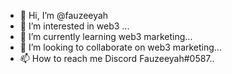 - 👋 Hi, I’m @fauzeeyah
- 👀 I’m interested in web3 ...
- 🌱 I’m currently learning web3 marketing...
- 💞️ I’m looking to collaborate on web3 marketing...
- 📫 How to reach me Discord Fauzeeyah#0587..

<!---
fauzeeyah/fauzeeyah is a ✨ special ✨ repository because its `README.md` (this file) appears on your GitHub profile.
You can click the Preview link to take a look at your changes.
--->
